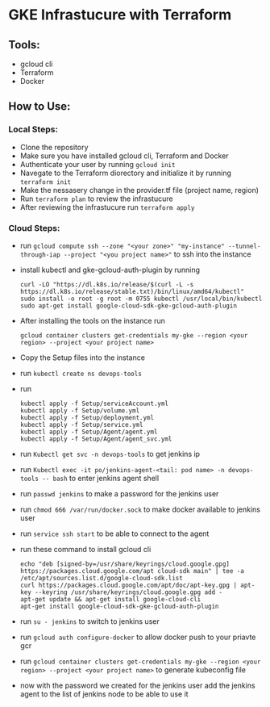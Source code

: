 # GKE Infrastucure with Terraform

## Tools:

- gcloud cli
- Terraform
- Docker

## How to Use:

### Local Steps:

- Clone the repository
- Make sure you have installed gcloud cli, Terraform and Docker
- Authenticate your user by running
  `gcloud init`
- Navegate to the Terraform diorectory and initialize it by running
  `terraform init`
- Make the nessasery change in the provider.tf file (project name, region)
- Run `terraform plan` to review the infrastucure
- After reviewing the infrastucure run `terraform apply`

### Cloud Steps:

- run `gcloud compute ssh --zone "<your zone>" "my-instance" --tunnel-through-iap --project "<you project name>"` to ssh into the instance
- install kubectl and gke-gcloud-auth-plugin by running

  ```
  curl -LO "https://dl.k8s.io/release/$(curl -L -s https://dl.k8s.io/release/stable.txt)/bin/linux/amd64/kubectl"
  sudo install -o root -g root -m 0755 kubectl /usr/local/bin/kubectl
  sudo apt-get install google-cloud-sdk-gke-gcloud-auth-plugin
  ```

- After installing the tools on the instance run

  ```
  gcloud container clusters get-credentials my-gke --region <your region> --project <your project name>
  ```

- Copy the Setup files into the instance
- run `kubectl create ns devops-tools`
- run
  ```
  kubectl apply -f Setup/serviceAccount.yml
  kubectl apply -f Setup/volume.yml
  kubectl apply -f Setup/deployment.yml
  kubectl apply -f Setup/service.yml
  kubectl apply -f Setup/Agent/agent.yml
  kubectl apply -f Setup/Agent/agent_svc.yml
  ```
- run `Kubectl get svc -n devops-tools` to get jenkins ip
- run `Kubectl exec -it po/jenkins-agent-<tail: pod name> -n devops-tools -- bash` to enter jenkins agent shell
- run `passwd jenkins` to make a password for the jenkins user
- run `chmod 666 /var/run/docker.sock` to make docker available to jenkins user
- run `service ssh start` to be able to connect to the agent
- run these command to install gcloud cli

  ```
  echo "deb [signed-by=/usr/share/keyrings/cloud.google.gpg] https://packages.cloud.google.com/apt cloud-sdk main" | tee -a /etc/apt/sources.list.d/google-cloud-sdk.list
  curl https://packages.cloud.google.com/apt/doc/apt-key.gpg | apt-key --keyring /usr/share/keyrings/cloud.google.gpg add -
  apt-get update && apt-get install google-cloud-cli
  apt-get install google-cloud-sdk-gke-gcloud-auth-plugin
  ```

- run `su - jenkins` to switch to jenkins user
- run `gcloud auth configure-docker` to allow docker push to your priavte gcr
- run `gcloud container clusters get-credentials my-gke --region <your region> --project <your project name>` to generate kubeconfig file
- now with the password we created for the jenkins user add the jenkins agent to the list of jenkins node to be able to use it
